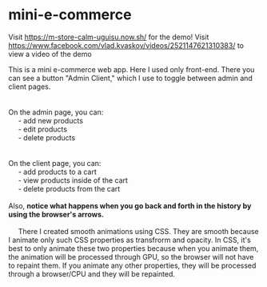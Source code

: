 # mini-e-commerce
Visit https://m-store-calm-uguisu.now.sh/ for the demo!
Visit https://www.facebook.com/vlad.kvaskov/videos/2521147621310383/ to view a video of the demo


This is a mini e-commerce web app. Here I used only front-end.
There you can see a button "Admin Client," which I use to toggle between admin and client pages.<br><br><br>
On the admin page, you can:<br>
&nbsp;&nbsp;&nbsp;&nbsp;&nbsp;- add new products<br>
&nbsp;&nbsp;&nbsp;&nbsp;&nbsp;- edit products<br>
&nbsp;&nbsp;&nbsp;&nbsp;&nbsp;- delete products<br><br><br>
On the client page, you can:<br>
&nbsp;&nbsp;&nbsp;&nbsp;&nbsp;- add products to a cart<br>
&nbsp;&nbsp;&nbsp;&nbsp;&nbsp;- view products inside of the cart<br>
&nbsp;&nbsp;&nbsp;&nbsp;&nbsp;- delete products from the cart<br><br>
Also, **notice what happens when you go back and forth in the history by using the browser's arrows.**<br><br>
&nbsp;&nbsp;&nbsp;&nbsp;&nbsp;There I created smooth animations using CSS. They are smooth because I animate only such CSS properties as transfrorm and opacity. 
In CSS, it's best to only animate these two properties because when you animate them, the animation will be processed through GPU, so the browser will not have to repaint them. If you animate any other properties, they will be processed through a browser/CPU and they will be repainted.

